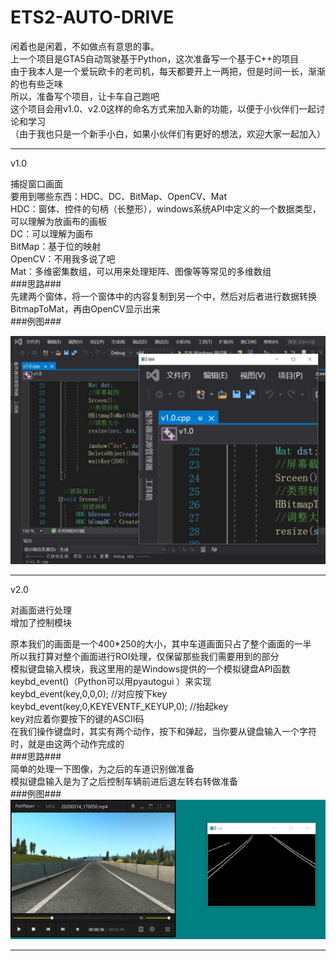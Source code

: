 # ETS2-AUTO-DRIVE
闲着也是闲着，不如做点有意思的事。  
上一个项目是GTA5自动驾驶基于Python，这次准备写一个基于C++的项目  
由于我本人是一个爱玩欧卡的老司机，每天都要开上一两把，但是时间一长，渐渐的也有些乏味  
所以，准备写个项目，让卡车自己跑吧  
这个项目会用v1.0、v2.0这样的命名方式来加入新的功能，以便于小伙伴们一起讨论和学习  
（由于我也只是一个新手小白，如果小伙伴们有更好的想法，欢迎大家一起加入）  
  
****
  
v1.0  
  
捕捉窗口画面  
要用到哪些东西：HDC、DC、BitMap、OpenCV、Mat  
HDC：窗体、控件的句柄（长整形），windows系统API中定义的一个数据类型，可以理解为放画布的画板  
DC：可以理解为画布  
BitMap：基于位的映射  
OpenCV：不用我多说了吧  
Mat：多维密集数组，可以用来处理矩阵、图像等等常见的多维数组  
###思路###  
先建两个窗体，将一个窗体中的内容复制到另一个中，然后对后者进行数据转换BitmapToMat，再由OpenCV显示出来  
###例图###  
  
![Image text](https://github.com/Sanduoo/ETS2-AUTO-DRIVE/blob/master/v1.0/2020-03-14v1.0.jpg)
****
  
v2.0

对画面进行处理  
增加了控制模块  
  
原本我们的画面是一个400*250的大小，其中车道画面只占了整个画面的一半  
所以我打算对整个画面进行ROI处理，仅保留那些我们需要用到的部分  
模拟键盘输入模块，我这里用的是Windows提供的一个模拟键盘API函数keybd_event()（Python可以用pyautogui
）来实现  
keybd_event(key,0,0,0);	//对应按下key  
keybd_event(key,0,KEYEVENTF_KEYUP,0);	//抬起key  
key对应着你要按下的键的ASCII码  
在我们操作键盘时，其实有两个动作，按下和弹起，当你要从键盘输入一个字符时，就是由这两个动作完成的  
###思路###  
简单的处理一下图像，为之后的车道识别做准备  
模拟键盘输入是为了之后控制车辆前进后退左转右转做准备  
###例图###  
![Image text](https://github.com/Sanduoo/ETS2-AUTO-DRIVE/blob/master/v2.0/2020-03-14v2.0.jpg)
  
****
  
